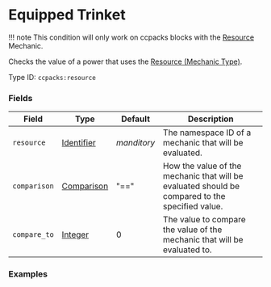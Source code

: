 # Equipped Trinket

!!! note
	This condition will only work on ccpacks blocks with the [Resource](../mechanic_types/resource.md) Mechanic.

Checks the value of a power that uses the [Resource (Mechanic Type)](../mechanic_types/resource.md).

Type ID: `ccpacks:resource`

### Fields

Field  | Type | Default | Description
-------|------|---------|-------------
`resource` | [Identifier](../data_types/identifier.md) | *manditory* | The namespace ID of a mechanic that will be evaluated.
`comparison` | [Comparison](../data_types/comparison.md) | "==" | How the value of the mechanic that will be evaluated should be compared to the specified value.
`compare_to` | [Integer](../data_types/integer.md) | 0 | The value to compare the value of the mechanic that will be evaluated to.

### Examples